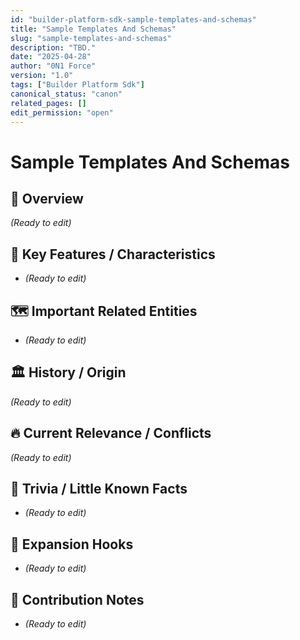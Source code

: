 ```yaml
---
id: "builder-platform-sdk-sample-templates-and-schemas"
title: "Sample Templates And Schemas"
slug: "sample-templates-and-schemas"
description: "TBD."
date: "2025-04-28"
author: "0N1 Force"
version: "1.0"
tags: ["Builder Platform Sdk"]
canonical_status: "canon"
related_pages: []
edit_permission: "open"
---
```


# Sample Templates And Schemas

## 📖 Overview
_(Ready to edit)_

## 🧩 Key Features / Characteristics
- _(Ready to edit)_

## 🗺️ Important Related Entities
- _(Ready to edit)_

## 🏛 History / Origin
_(Ready to edit)_

## 🔥 Current Relevance / Conflicts
_(Ready to edit)_

## 🎯 Trivia / Little Known Facts
- _(Ready to edit)_

## 🚀 Expansion Hooks
- _(Ready to edit)_

## 🚀 Contribution Notes
- _(Ready to edit)_
